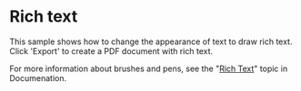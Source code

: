Rich text
=========

This sample shows how to change the appearance of text to draw rich text. Click 'Export' to create a PDF document with rich text.

For more information about brushes and pens, see the "[Rich Text](@Doc/Topics/PDF/Rich-Text)" topic in Documenation.
